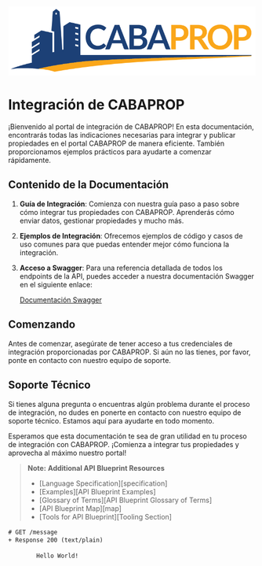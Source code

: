 ![logo](assets/logo.png)

# Integración de CABAPROP

¡Bienvenido al portal de integración de CABAPROP! En esta documentación, encontrarás todas las indicaciones necesarias para integrar y publicar propiedades en el portal CABAPROP de manera eficiente. También proporcionamos ejemplos prácticos para ayudarte a comenzar rápidamente.

## Contenido de la Documentación

1. **Guía de Integración**: Comienza con nuestra guía paso a paso sobre cómo integrar tus propiedades con CABAPROP. Aprenderás cómo enviar datos, gestionar propiedades y mucho más.

2. **Ejemplos de Integración**: Ofrecemos ejemplos de código y casos de uso comunes para que puedas entender mejor cómo funciona la integración.

3. **Acceso a Swagger**: Para una referencia detallada de todos los endpoints de la API, puedes acceder a nuestra documentación Swagger en el siguiente enlace:

   [Documentación Swagger](https://cabaprop.ar/api/v1/integration-docs#/)

## Comenzando

Antes de comenzar, asegúrate de tener acceso a tus credenciales de integración proporcionadas por CABAPROP. Si aún no las tienes, por favor, ponte en contacto con nuestro equipo de soporte.

## Soporte Técnico

Si tienes alguna pregunta o encuentras algún problema durante el proceso de integración, no dudes en ponerte en contacto con nuestro equipo de soporte técnico. Estamos aquí para ayudarte en todo momento.

Esperamos que esta documentación te sea de gran utilidad en tu proceso de integración con CABAPROP. ¡Comienza a integrar tus propiedades y aprovecha al máximo nuestro portal!


> **Note:** **Additional API Blueprint Resources**
>
> + [Language Specification][specification]
> + [Examples][API Blueprint Examples]
> + [Glossary of Terms][API Blueprint Glossary of Terms]
> + [API Blueprint Map][map]
> + [Tools for API Blueprint][Tooling Section]


```apib
# GET /message
+ Response 200 (text/plain)

        Hello World!
```
